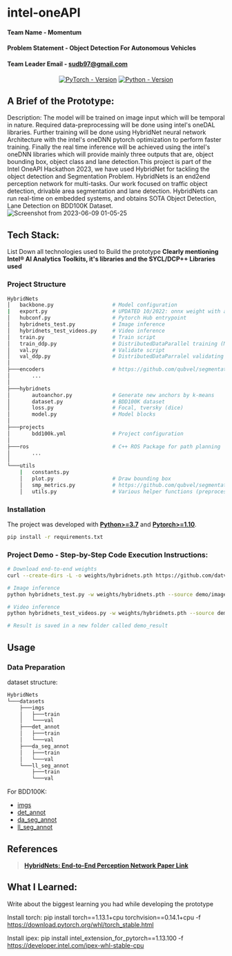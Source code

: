 # intel-oneAPI

#### Team Name - Momentum
#### Problem Statement - Object Detection For Autonomous Vehicles
#### Team Leader Email - sudb97@gmail.com


<div align="center">
  
[![PyTorch - Version](https://img.shields.io/badge/PYTORCH-1.10+-red?style=for-the-badge&logo=pytorch)](https://pytorch.org/get-started/locally/) 
[![Python - Version](https://img.shields.io/badge/PYTHON-3.7+-red?style=for-the-badge&logo=python&logoColor=white)](https://www.python.org/downloads/)
<br>
</div>



## A Brief of the Prototype:
  Description:
  The model will be trained on image input which will be temporal in nature. Required data-preprocessing will be done using intel's oneDAL libraries. Further training will be done using HybridNet neural network Architecture with the intel's oneDNN pytorch optimization to perform faster training. Finally the real time inference will be achieved using the intel's oneDNN libraries which will provide mainly three outputs that are, object bounding box, object class and lane detection.This project is part of the Intel OneAPI Hackathon 2023, we have used HybridNet for tackling the object detection and Segmentation Problem. HybridNets is an end2end perception network for multi-tasks. Our work focused on traffic object detection, drivable area segmentation and lane detection.  HybridNets can run real-time on embedded systems, and obtains SOTA Object Detection, Lane Detection on BDD100K Dataset. 
![Screenshot from 2023-06-09 01-05-25](https://github.com/sudb97/intel-oneAPI/assets/42773775/5e42a9ba-d7fe-4141-80cb-569f74e88ec8)


  
## Tech Stack: 
   List Down all technologies used to Build the prototype **Clearly mentioning Intel® AI Analytics Toolkits, it's libraries and the SYCL/DCP++ Libraries used**

### Project Structure
```bash
HybridNets
│   backbone.py                   # Model configuration
|   export.py                     # UPDATED 10/2022: onnx weight with accompanying .npy anchors
│   hubconf.py                    # Pytorch Hub entrypoint
│   hybridnets_test.py            # Image inference
│   hybridnets_test_videos.py     # Video inference
│   train.py                      # Train script
│   train_ddp.py                  # DistributedDataParallel training (Multi GPUs)
│   val.py                        # Validate script
│   val_ddp.py                    # DistributedDataParralel validating (Multi GPUs)
│
├───encoders                      # https://github.com/qubvel/segmentation_models.pytorch/tree/master/segmentation_models_pytorch/encoders
│       ...
│
├───hybridnets
│       autoanchor.py             # Generate new anchors by k-means
│       dataset.py                # BDD100K dataset
│       loss.py                   # Focal, tversky (dice)
│       model.py                  # Model blocks
│
├───projects
│       bdd100k.yml               # Project configuration
│
├───ros                           # C++ ROS Package for path planning
│       ...
│
└───utils
    |   constants.py
    │   plot.py                   # Draw bounding box
    │   smp_metrics.py            # https://github.com/qubvel/segmentation_models.pytorch/blob/master/segmentation_models_pytorch/metrics/functional.py
    │   utils.py                  # Various helper functions (preprocess, postprocess, eval...)
```

### Installation
The project was developed with [**Python>=3.7**](https://www.python.org/downloads/) and [**Pytorch>=1.10**](https://pytorch.org/get-started/locally/).
```bash
pip install -r requirements.txt
```
 
### Project Demo - Step-by-Step Code Execution Instructions:
```bash
# Download end-to-end weights
curl --create-dirs -L -o weights/hybridnets.pth https://github.com/datvuthanh/HybridNets/releases/download/v1.0/hybridnets.pth

# Image inference
python hybridnets_test.py -w weights/hybridnets.pth --source demo/image --output demo_result --imshow False --imwrite True

# Video inference
python hybridnets_test_videos.py -w weights/hybridnets.pth --source demo/video --output demo_result

# Result is saved in a new folder called demo_result
```

## Usage
### Data Preparation
dataset structure:
```bash
HybridNets
└───datasets
    ├───imgs
    │   ├───train
    │   └───val
    ├───det_annot
    │   ├───train
    │   └───val
    ├───da_seg_annot
    │   ├───train
    │   └───val
    └───ll_seg_annot
        ├───train
        └───val
```

For BDD100K: 
- [imgs](https://bdd-data.berkeley.edu/)
- [det_annot](https://drive.google.com/file/d/1QttvnPI1srmlHp86V-waD3Mn5lT9f4ky/view?usp=sharing)
- [da_seg_annot](https://drive.google.com/file/d/1FDP7ojolsRu_1z1CXoWUousqeqOdmS68/view?usp=sharing)
- [ll_seg_annot](https://drive.google.com/file/d/1jvuSeK-Oofs4OWPL_FiBnTlMYHEAQYUC/view?usp=sharing)


## References 
> [**HybridNets: End-to-End Perception Network Paper Link**](https://arxiv.org/abs/2203.09035)

   

  
## What I Learned:
   Write about the biggest learning you had while developing the prototype

Install torch:
 pip install torch==1.13.1+cpu torchvision==0.14.1+cpu -f https://download.pytorch.org/whl/torch_stable.html
 
 
Install ipex:
    pip install intel_extension_for_pytorch==1.13.100 -f https://developer.intel.com/ipex-whl-stable-cpu